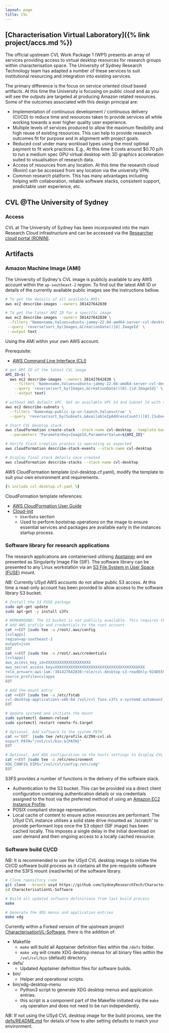```yaml
---
layout: page
title: CVL
---
```


## [Characterisation Virtual Laboratory]({% link project/accs.md %})

The official upstream CVL Work Package 1 (WP1) presents an array of services providing access to virtual desktop resources for research groups within characterisation space. The University of Sydney Research Technology team has adapted a number of these services to suit institutional resourcing and integration into existing services.

The primary difference is the focus on service oriented cloud based artifacts. At this time the University is focusing on public cloud and as you will see the outputs are targeted at producing Amazon related resources. Some of the outcomes associated with this design principal are:
* Implementation of continuous development / continuous delivery (CI/CD) to reduce time and resources taken to provide services all while working towards a ever higher quality user experience.
* Multiple levels of services produced to allow the maximum flexibility and high reuse of existing resources. This can help to provide research outcomes fit for purpose and in alignment with project goals.
* Reduced cost under many workload types using the most optimal payment to fit work practices. E.g., At this time it costs around $0.70 p/h to run a medium spec GPU virtual desktop with 3D graphics acceleration suited to visualisation of research data.
* Access of resources from any location. At this time the research cloud (Ronin) can be accessed from any location via the university VPN.
* Common research platform. This has many advantages including helping with collaboration, reliable software stacks, consistent support, predictable user experience, etc. 

## CVL @The University of Sydney

### Access

CVL at The University of Sydney has been incorporated into the main Research Cloud infrastructure and can be accessed via the [Researcher cloud portal (RONIN)](https://ronin.sydneyuni.cloud).

## Artifacts

### Amazon Machine Image (AMI)

The University of Sydney's CVL image is publicly available to any AWS account within the `ap-southeast-2` region. To find out the latest AMI ID or details of the currently available public images see the instructions bellow.

```bash
# To get the details of all available AMIs
aws ec2 describe-images --owners 381427642830

# To get the latest AMI ID for a specific image
aws ec2 describe-images --owners 381427642830 \
 --filters "Name=name,Values=ubuntu-jammy-22.04-amd64-server-cvl-desktop-*" \
 --query 'reverse(sort_by(Images,&CreationDate))[0].ImageId' \
 --output text
```

Using the AMI within your own AWS account.

Prerequisite:
* [AWS Command Line Interface (CLI)](https://docs.aws.amazon.com/cli/latest/userguide/getting-started-install.html)

```bash
# get AMI ID of the latest CVL image
AMI_ID=$( \
  aws ec2 describe-images --owners 381427642830 \
    --filters 'Name=name,Values=ubuntu-jammy-22.04-amd64-server-cvl-desktop-*' \
    --query 'reverse(sort_by(Images,&CreationDate))[0].{id:ImageId}' \
    --output text)

# without AWS default VPC. Get an available VPC Id and Subnet Id with the largest free IP range available.
aws ec2 describe-subnets \
  --filters 'Name=map-public-ip-on-launch,Values=true' \
  --query 'reverse(sort_by(Subnets,&AvailableIpAddressCount))[0].{SubnetId: SubnetId, VpcId: VpcId}'

# Start CVL Desktop stack
aws cloudformation create-stack --stack-name cvl-desktop --template-body file://cvl-desktop.cf.yaml \
  --parameters "ParameterKey=ImageId,ParameterValue=${AMI_ID}"

# Verify Stack creation process is operating as expected
aws cloudformation describe-stack-events --stack-name cvl-desktop

# Display final stack details once created
aws cloudformation describe-stacks --stack-name cvl-desktop
```

AWS CloudFormation template (cvl-desktop.cf.yaml), modify the template to suit your own environment and requirements.

```yaml
{% include cvl-desktop.cf.yaml %}
```

CloudFormation template references:
* [AWS CloudFormation User Guide](https://docs.aws.amazon.com/AWSCloudFormation/latest/UserGuide/)
* [Cloud-init](https://cloudinit.readthedocs.io/en/latest/#)
  * `UserData` section
  * Used to perform bootstrap operations on the image to ensure essential services and packages are available early in the instances startup process.

### Software library for research applications

The research applications are containerised utilising [Apptainer](https://apptainer.org) and are presented as Singularity Image File (SIF). The software library can be presented to any Linux workstation via an [S3 File System in User Space (FUSE)](https://github.com/s3fs-fuse/s3fs-fuse) mount.

*NB:* Currently USyd AWS accounts do not allow public S3 access. At this time a read-only account has been provided to allow access to the software library S3 bucket.

```bash
# Install the S3 FUSE package
sudo apt-get update
sudo apt-get -y install s3fs

# WORKAROUND: The S3 bucket is not publicly available. This requires the addition of credentials for read-only access.
# Add AWS profile and credentials to the root account
cat <<EOT |sudo tee -a /root/.aws/config
[cvlapps]
region=ap-southeast-2
output=json
EOT
cat <<EOT |sudo tee -a /root/.aws/credentials
[cvlapps]
aws_access_key_id=XXXXXXXXXXXXXXXXXXXX
aws_secret_access_key=XXXXXXXXXXXXXXXXXXXXXXXXXXXXXXXXXXXXXXXX
role_arn=arn:aws:iam::381427642830:role/cvl-desktop-s3-readOnly-924D5598-47E1-40CD-A925-92E712EE0141
source_profile=cvlapps
EOT

# Add the mount entry
cat <<EOT |sudo tee -a /etc/fstab
cvl-desktop-applications-x86-64 /vol/cvl fuse.s3fs x-systemd.automount,_netdev,nofail,allow_other,gid=100,use_cache=/scratch/s3fs,del_cache,profile=cvlapps,enable_noobj_cache,url=https://s3.ap-southeast-2.amazonaws.com,endpoint=ap-southeast-2,ro 0 0
EOT

# Update systemd and initiate the mount
sudo systemctl daemon-reload
sudo systemctl restart remote-fs.target

# Optional. Add software to the system PATH
cat <<'EOT' |sudo tee /etc/profile.d/Z99-cvl.sh
export PATH="/vol/cvl/bin:${PATH}"
EOT

# Optional. Add XDG configuration to the hosts settings to display CVL software within the standard Application menu.
cat <<EOT |sudo tee -a /etc/environment
XDG_CONFIG_DIRS="/vol/cvl/config:/etc/xdg"
EOT
```

S3FS provides a number of functions in the delivery of the software stack.
* Authentication to the S3 bucket. This can be provided via a direct client configuration containing authentication details or via credentials assigned to the host via the preferred method of using an [Amazon EC2 Instance Profile](https://docs.aws.amazon.com/IAM/latest/UserGuide/id_roles_use_switch-role-ec2_instance-profiles.html).
* POSIX compliant storage representation.
* Local cache of content to ensure active resources are performant. The USyd CVL instance utilises a solid state drive mounted as `/scratch' to provide performant Iops once the S3 object (SIF image) has been cached locally. This imposes a single delay in the initial download on user demand and then ongoing access to a locally cached resource.

### Software build CI/CD

*NB:* It is recommended to use the USyd CVL desktop image to initiate the CI/CD software build process as it contains all the pre-requisite software and the S3FS mount (read/write) of the software library.

```bash
# Clone repository code
git clone --branch usyd https://github.com/SydneyResearchTech/CharacterisationVL-Software.git
cd CharacterisationVL-Software

# Build all updated software definitions from last build process
make

# Generate the XDG menus and application entries
make xdg
```

Currently within a Forked version of the upstream project [CharacterisationVL-Software](https://github.com/SydneyResearchTech/CharacterisationVL-Software/tree/usyd), there is the addition of:
* Makefile
  * `make` will build all Apptainer definition files within the `/defs` folder.
  * `make xdg` will create XDG desktop menus for all binary files within the `/vol/cvl/bin` (default) directory.
* defs/
  * Updated Apptainer definition files for software builds.
* bin/
  * Helper and operational scripts.
* bin/xdg-desktop-menu
  * Python3 script to generate XDG desktop menus and application entries.
  * this script is a component part of the Makefile initiated via the `make xdg` operation and does not need to be run independently.

*NB:* If not using the USyd CVL desktop image for the build process, see the [defs/README.md](https://github.com/SydneyResearchTech/CharacterisationVL-Software/blob/usyd/defs/README.md) for details of how to alter setting defaults to match your environment.

